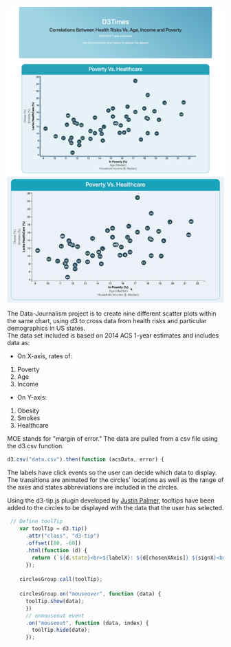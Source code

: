<p align="center">
  <img src="Screenshots/jumbotron.png">
  <img src="Screenshots/chart.png">
  <img src="Screenshots/data_journalism.gif">
</p>

The Data-Journalism project is to create nine different scatter plots within the same chart, using d3 to cross data from health risks and particular demographics in US states.<br>
The data set included is based on 2014 ACS 1-year estimates and includes data as:
- On X-axis, rates of:
1) Poverty
2) Age
3) Income

- On Y-axis:
1) Obesity
2) Smokes
3) Healthcare

MOE stands for "margin of error."
The data are pulled from a csv file using the d3.csv function.
```js
d3.csv("data.csv").then(function (acsData, error) {
```



The labels have click events so the user can decide which data to display. The transitions are animated for the circles' locations as well as the range of the axes and states abbreviations are included in the circles.

Using the d3-tip.js plugin developed by [Justin Palmer](https://github.com/Caged), tooltips have been added to the circles to be displayed with the data that the user has selected.
```js
 // Define toolTip
    var toolTip = d3.tip()
      .attr("class", "d3-tip")
      .offset([80, -60])
      .html(function (d) {
        return (`${d.state}<br>${labelX}: ${d[chosenXAxis]} ${signX}<br>${labelY}: ${d[chosenYAxis]} ${signY}`);
      });

    circlesGroup.call(toolTip);
    
    circlesGroup.on("mouseover", function (data) {
      toolTip.show(data);
      })
      // onmouseout event
      .on("mouseout", function (data, index) {
        toolTip.hide(data);
      });
```

